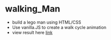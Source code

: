 # walking_Man
* build a lego man using HTML/CSS
* Use vanilla.JS to create a walk cycle animation 
* view result here [link](https://nada-tb.github.io/walking_Man/)
